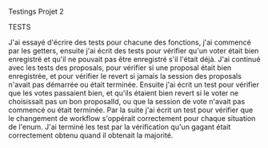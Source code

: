 Testings Projet 2

TESTS

J'ai essayé d'écrire des tests pour chacune des fonctions, j'ai commencé par les getters, ensuite j'ai écrit des tests pour vérifier qu'un voter était bien enregistré et qu'il ne pouvait pas être enregistré s'il l'était déjà. J'ai continué avec les tests des proposals, pour vérifier si une proposal était bien enregistrée, et pour vérifier le revert si jamais la session des proposals n'avait pas démarrée ou était terminée. Ensuite j'ai écrit un test pour vérifier que les votes passaient bien, et qu'ils étaient bien revert si le voter ne choisissait pas un bon proposalId, ou que la session de vote n'avait pas commencé ou était terminée. Par la suite j'ai écrit un test pour vérifier que le changement de workflow s'oppérait correctement pour chaque situation de l'enum. J'ai terminé les test par la vérification qu'un gagant était correctement obtenu quand il obtenait la majorité.
